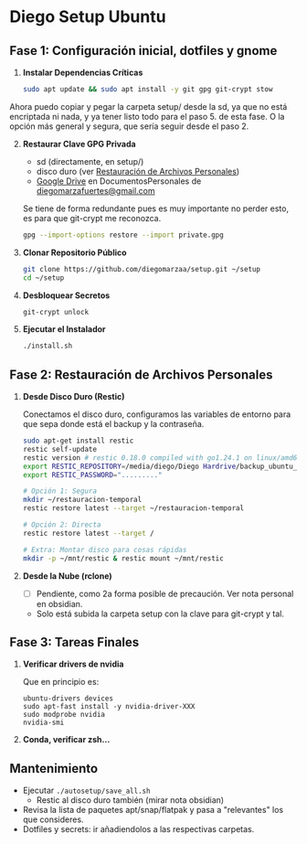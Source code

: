 # Diego Setup Ubuntu

## Fase 1: Configuración inicial, dotfiles y gnome

1.  **Instalar Dependencias Críticas**
    ```bash
    sudo apt update && sudo apt install -y git gpg git-crypt stow
    ```

Ahora puedo copiar y pegar la carpeta setup/ desde la sd, ya que no está encriptada ni nada, y ya tener listo todo para el paso 5. de esta fase. O la opción más general y segura, que sería seguir desde el paso 2.

2.  **Restaurar Clave GPG Privada**

    - sd (directamente, en setup/) 
    - disco duro (ver [Restauración de Archivos Personales](#fase-2-restauración-de-archivos-personales))
    - [Google Drive](https://drive.google.com/file/d/1uQfxfVAUfBL3NWlBoJWtr2H3huRhxx07/view?usp=drive_link) en DocumentosPersonales de diegomarzafuertes@gmail.com

    Se tiene de forma redundante pues es muy importante no perder esto, es para que git-crypt me reconozca.

    ```bash
    gpg --import-options restore --import private.gpg
    ```

1.  **Clonar Repositorio Público**
    ```bash
    git clone https://github.com/diegomarzaa/setup.git ~/setup
    cd ~/setup
    ```

2.  **Desbloquear Secretos**
    ```bash
    git-crypt unlock
    ```

3.  **Ejecutar el Instalador**
    ```bash
    ./install.sh
    ```

## Fase 2: Restauración de Archivos Personales

1. **Desde Disco Duro (Restic)**
   
   Conectamos el disco duro, configuramos las variables de entorno para que sepa donde está el backup y la contraseña.
   ```bash
   sudo apt-get install restic
   restic self-update
   restic version # restic 0.18.0 compiled with go1.24.1 on linux/amd64
   export RESTIC_REPOSITORY=/media/diego/Diego Hardrive/backup_ubuntu_2025
   export RESTIC_PASSWORD="........."

   # Opción 1: Segura
   mkdir ~/restauracion-temporal
   restic restore latest --target ~/restauracion-temporal

   # Opción 2: Directa
   restic restore latest --target /

   # Extra: Montar disco para cosas rápidas
   mkdir -p ~/mnt/restic & restic mount ~/mnt/restic
   ```

2. **Desde la Nube (rclone)**

    - [ ] Pendiente, como 2a forma posible de precaución. Ver nota personal en obsidian.
    - Solo está subida la carpeta setup con la clave para git-crypt y tal.

## Fase 3: Tareas Finales

1. **Verificar drivers de nvidia**

    Que en principio es:
    ```
    ubuntu-drivers devices
    sudo apt-fast install -y nvidia-driver-XXX
    sudo modprobe nvidia
    nvidia-smi
    ```

2. **Conda, verificar zsh...**

## Mantenimiento

- Ejecutar `./autosetup/save_all.sh`
    - Restic al disco duro también (mirar nota obsidian)
- Revisa la lista de paquetes apt/snap/flatpak y pasa a "relevantes" los que consideres.
- Dotfiles y secrets: ir añadiendolos a las respectivas carpetas.